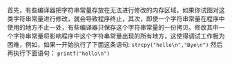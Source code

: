 首先，有些编译器把字符串常量存放在无法进行修改的内存区域，如果你试图对这类字符串常量进行修改，就会导致程序终止，其次，即使一个字符串常量在程序中使用的地方不止一处，有些编译器只保存这个字符串常量的一份拷贝。修改其中一个字符串常量将影响程序中这个字符串常量出现的所有地方，这使得调试工作极为困难，例如，如果一开始执行了下面这条语句:
    `strcpy("hello\n","Bye\n")`
    然后再执行下面语句：
    `printf("hello\n")`
